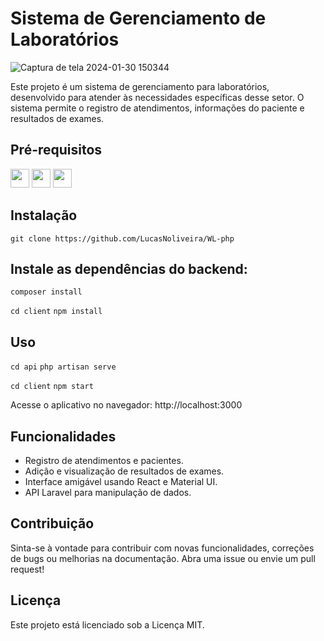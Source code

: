 # Sistema de Gerenciamento de Laboratórios
![Captura de tela 2024-01-30 150344](https://github.com/LucasNoliveira/WL-php/assets/83134855/7707274e-10e3-440b-8eeb-d0fcbe7967f0)

Este projeto é um sistema de gerenciamento para laboratórios, desenvolvido para atender às necessidades específicas desse setor. O sistema permite o registro de atendimentos, informações do paciente e resultados de exames.

## Pré-requisitos
  <img height="30em" src="https://img.shields.io/badge/Node.js-43853D?style=for-the-badge&logo=node.js&logoColor=white" />
<img height="30" src="https://img.shields.io/badge/laravel-%23FF2D20.svg?style=for-the-badge&logo=laravel&logoColor=white" />
<img height="30" src="https://img.shields.io/badge/sqlite-%2307405e.svg?style=for-the-badge&logo=sqlite&logoColor=white" />

## Instalação
`git clone https://github.com/LucasNoliveira/WL-php`

## Instale as dependências do backend:
`composer install`

`cd client`
`npm install`

## Uso
`cd api`
`php artisan serve`

`cd client`
`npm start`

Acesse o aplicativo no navegador: http://localhost:3000

## Funcionalidades
- Registro de atendimentos e pacientes.
- Adição e visualização de resultados de exames.
- Interface amigável usando React e Material UI.
- API Laravel para manipulação de dados.

## Contribuição
Sinta-se à vontade para contribuir com novas funcionalidades, correções de bugs ou melhorias na documentação. Abra uma issue ou envie um pull request!

## Licença
Este projeto está licenciado sob a Licença MIT.

 

